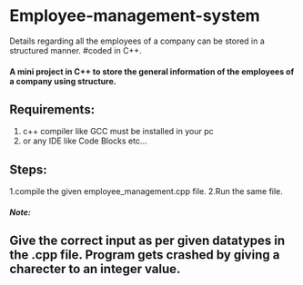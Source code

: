 # Employee-management-system
Details regarding all the employees of a company can be stored in a structured manner.  #coded in C++.
#### A mini project in C++ to store the general information of the employees of a company using structure.  

## Requirements:  
1. c++ compiler like GCC must be installed in your pc
2. or any IDE like Code Blocks etc...  

## Steps:  
1.compile the given employee_management.cpp file.
2.Run the same file.

##### Note:  
## Give the correct input as per given datatypes in the .cpp file. Program gets crashed by giving a charecter to an integer value. 
